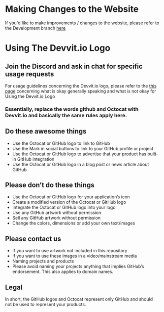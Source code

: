 # Making Changes to the Website

If you'd like to make improvements / changes to the website, please refer to the Development branch [here](https://github.com/DevvitIO/Devvit_2.0)

# Using The Devvit.io Logo

## Join the Discord and ask in chat for specific usage requests

For usage guidelines concerning the Devvit.io logo, please refer to the [this page](https://github.com/logos) concerning what is okay generally speaking and what is not okay for Using the Devvit.io Logo

### Essentially, replace the words github and Octocat with Devvit.io and basically the same rules apply here.
 
## Do these awesome things
- Use the Octocat or GitHub logo to link to GitHub
- Use the Mark in social buttons to link to your GitHub profile or project
- Use the Octocat or GitHub logo to advertise that your product has built-in GitHub integration
- Use the Octocat or GitHub logo in a blog post or news article about GitHub

## Please don’t do these things

- Use the Octocat or GitHub logo for your application’s icon
- Create a modified version of the Octocat or GitHub logo
- Integrate the Octocat or GitHub logo into your logo
- Use any GitHub artwork without permission
- Sell any GitHub artwork without permission
- Change the colors, dimensions or add your own text/images

## Please contact us

- If you want to use artwork not included in this repository
- If you want to use these images in a video/mainstream media
- Naming projects and products
- Please avoid naming your projects anything that implies GitHub’s endorsement. This also applies to domain names.

## Legal
In short, the GitHub logos and Octocat represent only GitHub and should not be used to represent your products.

